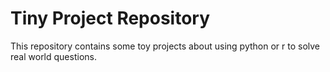 # Tiny Project Repository

This repository contains some toy projects about using python or r to solve real world questions.

